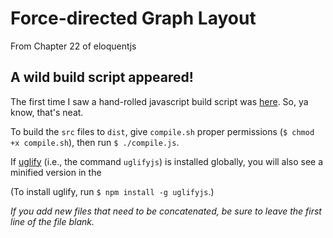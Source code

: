 # Force-directed Graph Layout
From Chapter 22 of eloquentjs

## A wild build script appeared!
The first time I saw a hand-rolled javascript build script was [here](https://github.com/jbr/sugarcube/blob/master/compile.sh
). So, ya know, that's neat.

To build the `src` files to `dist`, 
give `compile.sh` proper permissions (`$ chmod +x compile.sh`),
then run `$ ./compile.js`. 

If [uglify](https://www.npmjs.com/package/uglify-js) (i.e., the command `uglifyjs`) is installed globally,
you will also see a minified version in the 

(To install uglify, run `$ npm install -g uglifyjs`.)

_If you add new files that need to be concatenated, be sure to leave the first line of the file blank._
